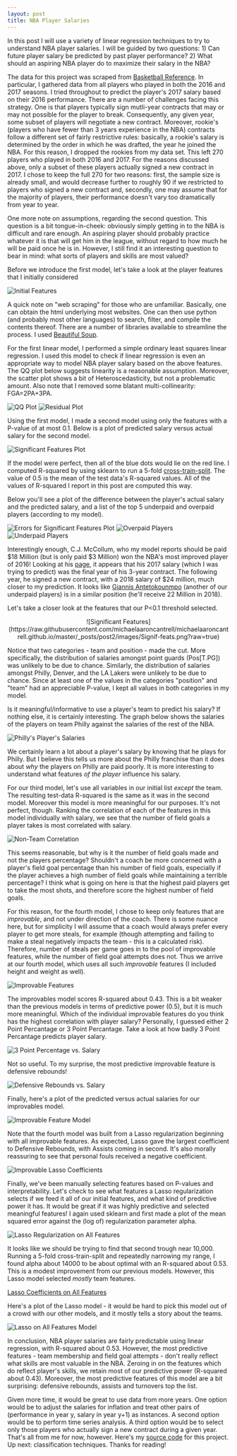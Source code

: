 ```yaml
---
layout: post
title: NBA Player Salaries
---
```


 In this post I will use a variety of linear regression techniques to try to understand NBA player salaries. I will be guided by two questions: 1) Can future player salary be predicted by past player performance? 2) What should an aspiring NBA player do to maximize their salary in the NBA? 

 The data for this project was scraped from [Basketball Reference](http://www.basketball-reference.com/). In particular, I gathered data from all players who played in both the 2016 and 2017 seasons. I tried throughout to predict the player's 2017 salary based on their 2016 performance. There are a number of challenges facing this strategy. One is that players typically sign mutli-year contracts that may or may not possible for the player to break. Consequently, any given year, some subset of players will negotiate a new contract. Moreover, rookie's (players who have fewer than 3 years experience in the NBA) contracts follow a different set of fairly restrictive rules: basically, a rookie's salary is determined by the order in which he was drafted, the year he joined the NBA. For this reason, I dropped the rookies from my data set. This left 270 players who played in both 2016 and 2017. For the reasons discussed above, only a subset of these players actually signed a new contract in 2017. I chose to keep the full 270 for two reasons: first, the sample size is already small, and would decrease further to roughly 90 if we restricted to players who signed a new contract and, secondly, one may assume that for the majority of players, their performance doesn't vary too dramatically from year to year.

 One more note on assumptions, regarding the second question. This question is a bit tongue-in-cheek: obviously simply getting in to the NBA is difficult and rare enough. An aspiring player should probably practice whatever it is that will get him in the league, without regard to how much he will be paid once he is in. However, I still find it an interesting question to bear in mind: what sorts of players and skills are most valued?

Before we introduce the first model, let's take a look at the player features that I initially considered

![Initial Features](https://raw.githubusercontent.com/michaelaaroncantrell/michaelaaroncantrell.github.io/master/_posts/post2/images/Feature_List.png)

 A quick note on "web scraping" for those who are unfamiliar. Basically, one can obtain the html underlying most websites. One can then use python (and probably most other languages) to search, filter, and compile the contents thereof. There are a number of libraries available to streamline the process. I used [Beautiful Soup](https://www.crummy.com/software/BeautifulSoup/).

For the first linear model, I performed a simple ordinary least squares linear regression. I used this model to check if linear regression is even an appropriate way to model NBA player salary based on the above features. The QQ plot below suggests linearity is a reasonable assumption. Moreover, the scatter plot shows a bit of Heteroscedasticity, but not a problematic amount. Also note that I removed some blatant multi-collinearity: FGA=2PA+3PA.

![QQ Plot](https://github.com/michaelaaroncantrell/michaelaaroncantrell.github.io/blob/master/_posts/post2/images/qq_plot.png?raw=true)
![Residual Plot](https://github.com/michaelaaroncantrell/michaelaaroncantrell.github.io/blob/master/_posts/post2/images/error-scatter.png?raw=true)

Using the first model, I made a second model using only the features with a P-value of at most 0.1. Below is a plot of predicted salary versus actual salary for the second model. 

![Significant Features Plot](https://github.com/michaelaaroncantrell/michaelaaroncantrell.github.io/blob/master/_posts/post2/images/sign-scatter-2.png?raw=true)

If the model were perfect, then all of the blue dots would lie on the red line. I computed R-squared by using sklearn to run a 5-fold [cross-train-split](http://scikit-learn.org/stable/modules/generated/sklearn.model_selection.train_test_split.html). The value of 0.5 is the mean of the test data's R-squared values. All of the values of R-squared I report in this post are computed this way. 

Below you'll see a plot of the difference between the player's actual salary and the predicted salary, and a list of the top 5 underpaid and overpaid players (according to my model).

![Errors for Significant Features Plot](https://raw.githubusercontent.com/michaelaaroncantrell/michaelaaroncantrell.github.io/master/_posts/post2/images/signif-errors.png?raw=true)
![Overpaid Players](https://raw.githubusercontent.com/michaelaaroncantrell/michaelaaroncantrell.github.io/master/_posts/post2/images/signif-overpaid.png?raw=true)![Underpaid Players](https://raw.githubusercontent.com/michaelaaroncantrell/michaelaaroncantrell.github.io/master/_posts/post2/images/signif-underpaid.png?raw=true)

 Interestingly enough, C.J. McCollum, who my model reports should be paid $18 Million (but is only paid $3 Million) won the NBA's most improved player of 2016! Looking at his [page](http://www.basketball-reference.com/players/m/mccolcj01.html), it appears that his 2017 salary (which I was trying to predict) was the final year of his 3-year contract. The following year, he signed a new contract, with a 2018 salary of $24 million, much closer to my prediction. It looks like [Giannis Antetokounmpo](http://www.basketball-reference.com/players/a/antetgi01.html) (another of our underpaid players) is in a similar position (he'll receive 22 Million in 2018).

Let's take a closer look at the features that our P<0.1 threshold selected. 

<p align="center">
![Significant Features](https://raw.githubusercontent.com/michaelaaroncantrell/michaelaaroncantrell.github.io/master/_posts/post2/images/Signif-feats.png?raw=true)
</p>

Notice that two categories - team and position - made the cut. More specifically, the distribution of salaries amongst point guards (Pos[T.PG]) was unlikely to be due to chance. Similarly, the distribution of salaries amongst Philly, Denver, and the LA Lakers were unlikely to be due to chance. Since at least one of the values in the categories "position" and "team" had an appreciable P-value, I kept all values in both categories in my model.

Is it meaningful/informative to use a player's team to predict his salary? If nothing else, it is certainly interesting. The graph below shows the salaries of the players on team Philly against the salaries of the rest of the NBA. 

![Philly's Player's Salaries](https://github.com/michaelaaroncantrell/michaelaaroncantrell.github.io/blob/master/_posts/post2/images/PHI.png?raw=true)

We certainly learn a lot about a player's salary by knowing that he plays for Philly. But I believe this tells us more about the Philly franchise than it does about *why* the players on Philly are paid poorly. It is more interesting to understand what features *of the player* influence his salary.

For our third model, let's use all variables in our initial list *except* the team. The resulting test-data R-squared is the same as it was in the second model. Moreover this model is more meaningful for our purposes. It's not perfect, though. Ranking the correlation of each of the features in this model individually with salary, we see that the number of field goals a player takes is most correlated with salary. 

![Non-Team Correlation](https://raw.githubusercontent.com/michaelaaroncantrell/michaelaaroncantrell.github.io/master/_posts/post2/images/non_team_correlation.png?raw=true)

This seems reasonable, but why is it the number of field goals made and not the players percentage? Shouldn't a coach be more concerned with a player's field goal percentage than his number of field goals, especially if the player achieves a high number of field goals while maintaining a terrible percentage? I think what is going on here is that the highest paid players get to take the most shots, and therefore score the highest number of field goals. 

For this reason, for the fourth model, I chose to keep only features that are *improvable*, and not under direction of the coach. There is some nuance here, but for simplicity I will assume that a coach would always prefer every player to get more steals, for example (though attempting and failing to make a steal negatively impacts the team - this is a calculated risk). Therefore, number of steals per game goes in to the pool of improvable features, while the number of field goal attempts does not. Thus we arrive at our fourth model, which uses all such *improvable* features (I included height and weight as well). 

![Improvable Features](https://raw.githubusercontent.com/michaelaaroncantrell/michaelaaroncantrell.github.io/master/_posts/post2/images/Impr-Feats-corr.png?raw=true)


The improvables model scores R-squared about 0.43. This is a bit weaker than the previous models in terms of predictive power (0.5), but it is much more meaningful. Which of the individual improvable features do you think has the highest correlation with player salary? Personally, I guessed either 2 Point Percantage or 3 Point Percantage. Take a look at how badly 3 Point Percantage predicts player salary.

![3 Point Percentage vs. Salary](https://raw.githubusercontent.com/michaelaaroncantrell/michaelaaroncantrell.github.io/master/_posts/post2/images/3PP-scatter.png?raw=true)

 Not so useful. To my surprise, the most predictive improvable feature is defensive rebounds! 

![Defensive Rebounds vs. Salary](https://raw.githubusercontent.com/michaelaaroncantrell/michaelaaroncantrell.github.io/master/_posts/post2/images/DRB-scatter.png?raw=true)

 Finally, here's a plot of the predicted versus actual salaries for our improvables model. 

![Improvable Feature Model](https://raw.githubusercontent.com/michaelaaroncantrell/michaelaaroncantrell.github.io/master/_posts/post2/images/Impr-scatter.png?raw=true)

 Note that the fourth model was built from a Lasso regularization beginning with all improvable features. As expected, Lasso gave the largest coefficient to Defensive Rebounds, with Assists coming in second. It's also morally reassuring to see that personal fouls received a negative coefficient.

 ![Improvable Lasso Coefficients](https://github.com/michaelaaroncantrell/michaelaaroncantrell.github.io/blob/master/_posts/post2/images/Impr-Lasso-coef.png?raw=true)

Finally, we've been manually selecting features based on P-values and interpretability. Let's check to see what features a Lasso regularization selects if we feed it all of our initial features, and what kind of predictive power it has. It would be great if it was highly predictive and selected meaningful features! I again used sklearn and first made a plot of the mean squared error against the (log of) regularization parameter alpha.

 ![Lasso Regularization on All Features](https://github.com/michaelaaroncantrell/michaelaaroncantrell.github.io/blob/master/_posts/post2/images/Lasso-alpha.png?raw=true)

 It looks like we should be trying to find that second trough near 10,000. Running a 5-fold cross-train-split and repeatedly narrowing my range, I found alpha about 14000 to be about optimal with an R-squared about 0.53. This is a modest improvement from our previous models. However, this Lasso model selected *mostly* team features. 

 [Lasso Coefficients on All Features](https://github.com/michaelaaroncantrell/michaelaaroncantrell.github.io/blob/master/_posts/post2/images/Lasso-features.png?raw=true)

 Here's a plot of the Lasso model - it would be hard to pick this model out of a crowd with our other models, and it mostly tells a story about the teams.

 ![Lasso on All Features Model](https://raw.githubusercontent.com/michaelaaroncantrell/michaelaaroncantrell.github.io/master/_posts/post2/images/Lasso-features.png?raw=true)

In conclusion, NBA player salaries are fairly predictable using linear regression, with R-squared about 0.53. However, the most predictive features - team membership and field goal attempts - don't really reflect what skills are most valuable in the NBA. Zeroing in on the features which do reflect player's skills, we retain most of our predictive power (R-squared about 0.43). Moreover, the most predictive features of this model are a bit surprising: defensive rebounds, assists and turnovers top the list.

Given more time, it would be great to use data from more years. One option would be to adjust the salaries for inflation and treat other pairs of (performance in year y, salary in year y+1) as instances. A second option would be to perform time series analysis. A third option would be to select only those players who actually sign a new contract during a given year. That's all from me for now, however. Here's my [source code](https://github.com/michaelaaroncantrell/Metis-Project2/blob/master/NBA_Player_Salaries.ipynb) for this project. Up next: classification techniques. Thanks for reading! 


